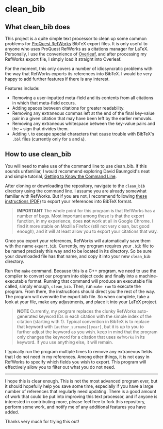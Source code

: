 # clean_bib


## What clean_bib does

This project is a quite simple text processor to clean up some common problems for [ProQuest RefWorks](https://refworks.proquest.com/) BibTeX export files. It is only useful to anyone who uses ProQuest RefWorks as a citations manager for LaTeX. Personally, I use the convenience of [Overleaf](http://overleaf.com), and after processing my RefWorks export file, I simply load it straight into Overleaf.

For the moment, this only covers a number of idiosyncratic problems with the way that RefWorks exports its references into BibTeX. I would be very happy to add further features if there is any interest.

Features include:

  * Removing a user-inputted meta-field and its contents from all citations in which that meta-field occurs.
  * Adding spaces between citations for greater readability.
  * Removing any extraneous commas left at the end of the final key-value pair in a given citation that may have been left by the earlier removals.
  * Removing any extraneous whitespace between the key-value pairs and the `=` sign that divides them.
  * Adding `\` to escape special characters that cause trouble with BibTeX's `.bbl` files (currently only for `$` and `&`).

## How to use clean_bib

You will need to make use of the command line to use clean_bib. If this sounds unfamiliar, I would recommend exploring David Baumgold's neat and simple tutorial, [Getting to Know the Command Line](https://www.davidbaumgold.com/tutorials/command-line/).

After cloning or downloading the repository, navigate to the `clean_bib` directory using the command line. I assume you are already somewhat familiar with RefWorks. But if you are not, I recommend following [these instructions (PDF)](https://www.imperial.ac.uk/media/imperial-college/administration-and-support-services/library/public/New-RefWorks-with-LaTeX-sep-2017.pdf) to export your references into BibTeX format.

> **IMPORTANT** The whole point for this program is that RefWorks has a number of bugs. Most important among these is that the export function, in my experience, does **not** work at all in Google Chrome. I find it more stable on Mozilla Firefox (still not very clean, but good enough), and it will at least allow you to export your citations that way.

Once you export your references, RefWorks will automatically save them with the name ``export.bib``. Currently, my program requires your `.bib` file to be named precisely this way and to be located in its directory. So be sure your downloaded file has that name, and copy it into your new `clean_bib` directory.

Run the `make` command. Because this is a C++ program, we need to use the compiler to convert our program into object code and finally into a machine-executable format. Running that command will produce an executable file called, simply enough, `clean_bib`. Then, run `make run` to execute the program. From there, the instructions should direct you the rest of the way. The program will overwrite the export.bib file. So when complete, take a look at your file, make any adjustments, and place it into your LaTeX project.

> **NOTE** Currently, my program replaces the clunky RefWorks auto-generated keyword IDs in each citation with the simple index of the citation (starting with 1). Typical convention in BibTeX is to replace that keyword with `[author_surname][year]`, but it is up to you to further adjust the keyword as you wish. keep in mind that the program only changes the keyword for a citation that uses `RefWorks` in its keyword. If you use anything else, it will remain.

I typically run the program multiple times to remove any extraneous fields that I do not need in my references. Among other things, it is not easy in RefWorks to specify which fields you wish to export. This program will effectively allow you to filter out what you do not need.

---

I hope this is clear enough. This is not the most advanced program ever, but it should hopefully help you save some time, especially if you have a large number of references that regularly need updating. There is a good amount of work that could be put into improving this text processor, and if anyone is interested in contributing more, please feel free to fork this repository, perform some work, and notify me of any additional features you have added.

Thanks very much for trying this out!
